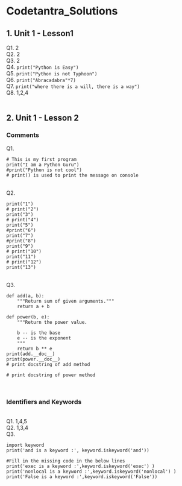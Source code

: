 # Codetantra_Solutions
## 1. Unit 1 - Lesson1
Q1. 2
<br>
Q2. 2
<br>
Q3. 2
<br>
Q4. ```print("Python is Easy")```
<br>
Q5. ```print("Python is not Typhoon")```
<br>
Q6. ```print("Abracadabra"*7)```
<br>
Q7. `print("where there is a will, there is a way")`
<br>
Q8. 1,2,4
<br>
<br>
## 2. Unit 1 - Lesson 2
### Comments
Q1. 
```
# This is my first program
print("I am a Python Guru")
#print("Python is not cool")
# print() is used to print the message on console
```
<br>
Q2. 

```
print("1")
# print("2")
print("3")
# print("4")
print("5")
#print("6")
print("7")
#print("8")
print("9")
# print("10")
print("11")
# print("12")
print("13")
```

<br>
Q3. 

```
def add(a, b):
	"""Return sum of given arguments."""
	return a + b

def power(b, e):
	"""Return the power value.
	
	b -- is the base
	e -- is the exponent
	"""
	return b ** e
print(add.__doc__)
print(power.__doc__)
# print docstring of add method

# print docstring of power method
```
<br>

### Identifiers and Keywords
<br>
Q1. 1,4,5
<br>
Q2. 1,3,4
<br>
Q3. 

```
import keyword
print('and is a keyword :', keyword.iskeyword('and'))

#Fill in the missing code in the below lines
print('exec is a keyword :',keyword.iskeyword('exec') )
print('nonlocal is a keyword :',keyword.iskeyword('nonlocal') )
print('False is a keyword :',keyword.iskeyword('False'))
```
<br>

